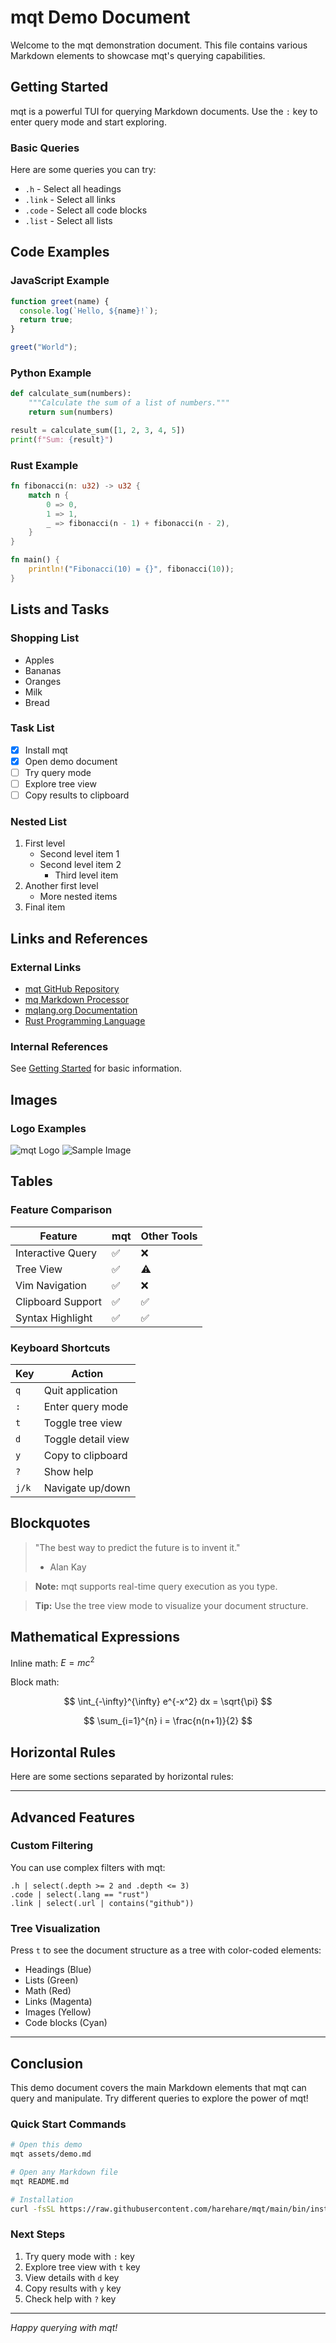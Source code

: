 # mqt Demo Document

Welcome to the mqt demonstration document. This file contains various Markdown elements to showcase mqt's querying capabilities.

## Getting Started

mqt is a powerful TUI for querying Markdown documents. Use the `:` key to enter query mode and start exploring.

### Basic Queries

Here are some queries you can try:

- `.h` - Select all headings
- `.link` - Select all links
- `.code` - Select all code blocks
- `.list` - Select all lists

## Code Examples

### JavaScript Example

```javascript
function greet(name) {
  console.log(`Hello, ${name}!`);
  return true;
}

greet("World");
```

### Python Example

```python
def calculate_sum(numbers):
    """Calculate the sum of a list of numbers."""
    return sum(numbers)

result = calculate_sum([1, 2, 3, 4, 5])
print(f"Sum: {result}")
```

### Rust Example

```rust
fn fibonacci(n: u32) -> u32 {
    match n {
        0 => 0,
        1 => 1,
        _ => fibonacci(n - 1) + fibonacci(n - 2),
    }
}

fn main() {
    println!("Fibonacci(10) = {}", fibonacci(10));
}
```

## Lists and Tasks

### Shopping List

- Apples
- Bananas
- Oranges
- Milk
- Bread

### Task List

- [x] Install mqt
- [x] Open demo document
- [ ] Try query mode
- [ ] Explore tree view
- [ ] Copy results to clipboard

### Nested List

1. First level
   - Second level item 1
   - Second level item 2
     - Third level item
2. Another first level
   - More nested items
3. Final item

## Links and References

### External Links

- [mqt GitHub Repository](https://github.com/harehare/mqt)
- [mq Markdown Processor](https://github.com/harehare/mq)
- [mqlang.org Documentation](https://mqlang.org)
- [Rust Programming Language](https://www.rust-lang.org)

### Internal References

See [Getting Started](#getting-started) for basic information.

## Images

### Logo Examples

![mqt Logo](https://via.placeholder.com/150?text=mqt)
![Sample Image](https://via.placeholder.com/200x100?text=Sample)

## Tables

### Feature Comparison

| Feature           | mqt | Other Tools |
| ----------------- | --- | ----------- |
| Interactive Query | ✅  | ❌          |
| Tree View         | ✅  | ⚠️          |
| Vim Navigation    | ✅  | ❌          |
| Clipboard Support | ✅  | ✅          |
| Syntax Highlight  | ✅  | ✅          |

### Keyboard Shortcuts

| Key   | Action                   |
| ----- | ------------------------ |
| `q`   | Quit application         |
| `:`   | Enter query mode         |
| `t`   | Toggle tree view         |
| `d`   | Toggle detail view       |
| `y`   | Copy to clipboard        |
| `?`   | Show help                |
| `j/k` | Navigate up/down         |

## Blockquotes

> "The best way to predict the future is to invent it."
> - Alan Kay

> **Note:** mqt supports real-time query execution as you type.

> **Tip:** Use the tree view mode to visualize your document structure.

## Mathematical Expressions

Inline math: $E = mc^2$

Block math:

$$
\int_{-\infty}^{\infty} e^{-x^2} dx = \sqrt{\pi}
$$

$$
\sum_{i=1}^{n} i = \frac{n(n+1)}{2}
$$

## Horizontal Rules

Here are some sections separated by horizontal rules:

---

## Advanced Features

### Custom Filtering

You can use complex filters with mqt:

```mq
.h | select(.depth >= 2 and .depth <= 3)
.code | select(.lang == "rust")
.link | select(.url | contains("github"))
```

### Tree Visualization

Press `t` to see the document structure as a tree with color-coded elements:

- Headings (Blue)
- Lists (Green)
- Math (Red)
- Links (Magenta)
- Images (Yellow)
- Code blocks (Cyan)

---

## Conclusion

This demo document covers the main Markdown elements that mqt can query and manipulate. Try different queries to explore the power of mqt!

### Quick Start Commands

```bash
# Open this demo
mqt assets/demo.md

# Open any Markdown file
mqt README.md

# Installation
curl -fsSL https://raw.githubusercontent.com/harehare/mqt/main/bin/install.sh | bash
```

### Next Steps

1. Try query mode with `:` key
2. Explore tree view with `t` key
3. View details with `d` key
4. Copy results with `y` key
5. Check help with `?` key

---

*Happy querying with mqt!*
